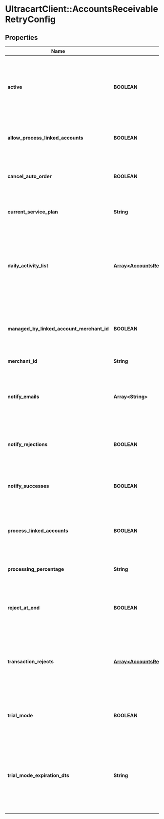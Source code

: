 # UltracartClient::AccountsReceivableRetryConfig

## Properties
Name | Type | Description | Notes
------------ | ------------- | ------------- | -------------
**active** | **BOOLEAN** | True if the retry should run daily.  False puts the retry service into an inactive state for this merchant. | [optional] 
**allow_process_linked_accounts** | **BOOLEAN** | True if this account has linked accounts that it can process. | [optional] 
**cancel_auto_order** | **BOOLEAN** | If true also cancel the auto order if the order is rejected at the end | [optional] 
**current_service_plan** | **String** | The current service plan that the account is on. | [optional] 
**daily_activity_list** | [**Array&lt;AccountsReceivableRetryDayActivity&gt;**](AccountsReceivableRetryDayActivity.md) | A list of days and what actions should take place on those days after an order reaches accounts receivable | [optional] 
**managed_by_linked_account_merchant_id** | **BOOLEAN** | If not null, this account is managed by the specified parent merchant id. | [optional] 
**merchant_id** | **String** | UltraCart merchant ID | [optional] 
**notify_emails** | **Array&lt;String&gt;** | A list of email addresses to receive summary notifications from the retry service. | [optional] 
**notify_rejections** | **BOOLEAN** | If true, email addresses are notified of rejections. | [optional] 
**notify_successes** | **BOOLEAN** | If true, email addresses are notified of successful charges. | [optional] 
**process_linked_accounts** | **BOOLEAN** | If true, all linked accounts are also processed using the same rules. | [optional] 
**processing_percentage** | **String** | The percentage rate charged for the service. | [optional] 
**reject_at_end** | **BOOLEAN** | If true, the order is rejected the day after the last configured activity day | [optional] 
**transaction_rejects** | [**Array&lt;AccountsReceivableRetryTransactionReject&gt;**](AccountsReceivableRetryTransactionReject.md) | Array of key/value pairs that when found in the response cause the rejection of the transaction. | [optional] 
**trial_mode** | **BOOLEAN** | True if the account is currently in trial mode.  Set to false to exit trial mode. | [optional] 
**trial_mode_expiration_dts** | **String** | The date when trial mode expires.  If this date is reached without exiting trial mode, the service will de-activate. | [optional] 


